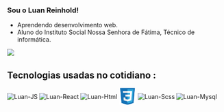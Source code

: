 ###  Sou o Luan Reinhold!
 - Aprendendo desenvolvimento web.
 - Aluno do Instituto Social Nossa Senhora de Fátima, Técnico de informática.
  

 <img height="180em" src="https://github-readme-stats.vercel.app/api/top-langs/?username=luanreinhold&layout=compact&langs_count=7&theme=dark"/>


 

  ## Tecnologias usadas no cotidiano :
 <div style="display: inline_block">
  <img align="center" alt="Luan-JS" height="40" width="40" src="https://cdn.jsdelivr.net/gh/devicons/devicon/icons/javascript/javascript-original.svg">
  <img align="center" alt="Luan-React" height="40" width="40" src="https://cdn.jsdelivr.net/gh/devicons/devicon/icons/react/react-original.svg">
  <img align="center" alt="Luan-Html" height="40" width="40" src="https://cdn.jsdelivr.net/gh/devicons/devicon/icons/html5/html5-original.svg" >
  <img align="center" alt="Luan-Css" height="40" width="40" src="https://raw.githubusercontent.com/devicons/devicon/master/icons/css3/css3-original.svg">
  <img align="center" alt="Luan-Scss" height="40" width="40" src="https://cdn.jsdelivr.net/gh/devicons/devicon/icons/sass/sass-original.svg">
  <img align="center" alt="Luan-Mysql" height="40" width="40" src="https://cdn.jsdelivr.net/gh/devicons/devicon/icons/mysql/mysql-original.svg">
</div>
 


